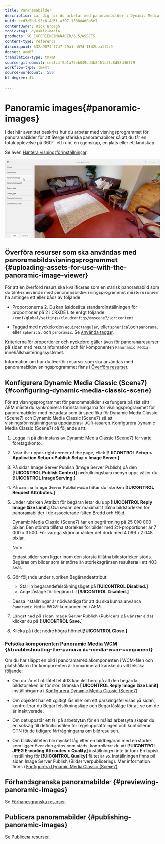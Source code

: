 ```yaml
---
title: Panoramabilder
description: Lär dig hur du arbetar med panoramabilder i Dynamic Media.
uuid: ced3e5bd-93c8-4d5f-a397-1380d4d0a5e7
contentOwner: Rick Brough
topic-tags: dynamic-media
products: SG_EXPERIENCEMANAGER/6.5/ASSETS
content-type: reference
discoiquuid: 632a9074-b747-49a1-a57d-1f42bba1f4e9
docset: aem65
translation-type: tm+mt
source-git-commit: cec6c4f9a1a75eb049dd4b8461c36c8d58d46f79
workflow-type: tm+mt
source-wordcount: '556'
ht-degree: 4%

---
```



# Panoramic images{#panoramic-images}

I det här avsnittet beskrivs hur du arbetar med visningsprogrammet för panoramabilder för att återge sfäriska panoramabilder så att du får en totalupplevelse på 360° i ett rum, en egenskap, en plats eller ett landskap.

Se även [Hantera visningsförinställningar](/help/assets/managing-viewer-presets.md).

![panoramic-image2](assets/panoramic-image2.png)

## Överföra resurser som ska användas med panoramabildsvisningsprogrammet {#uploading-assets-for-use-with-the-panoramic-image-viewer}

För att en överförd resurs ska kvalificeras som en sfärisk panoramabild som du tänker använda med panoramabildsvisningsprogrammet måste resursen ha antingen ett eller båda av följande:

* Proportionerna 2.
Du kan åsidosätta standardinställningen för proportioner på 2 i CRXDE Lite enligt följande:
   `/conf/global/settings/cloudconfigs/dmscene7/jcr:content`

* Taggad med nyckelorden `equirectangular`, eller `spherical`och `panorama`, eller `spherical` och `panoramic`. Se [Använda taggar](/help/sites-authoring/tags.md).

Kriterierna för proportioner och nyckelord gäller även för panoramaresurser på sidan med resursinformation och för komponenten `Panoramic Media` i innehållshanteringssystemet.

Information om hur du överför resurser som ska användas med panoramabildsvisningsprogrammet finns i [Överföra resurser](/help/assets/manage-assets.md#uploading-assets).

## Konfigurera Dynamic Media Classic (Scene7) {#configuring-dynamic-media-classic-scene}

För att visningsprogrammet för panoramabilder ska fungera på rätt sätt i AEM måste du synkronisera förinställningarna för visningsprogrammet för panoramabilder med metadata som är specifika för Dynamic Media Classic (Scene7) och Dynamic Media Classic (Scene7) så att visningsförinställningarna uppdateras i JCR-läsaren. Konfigurera Dynamic Media Classic (Scene7) på följande sätt:

1. [Logga in på din instans av Dynamic Media Classic (Scene7)](https://www.adobe.com/marketing-cloud/experience-manager/scene7-login.html) för varje företagskonto.

1. Near the upper-right corner of the page, click **[!UICONTROL Setup > Application Setup > Publish Setup > Image Server.]**
1. På sidan Image Server Publish (Image Server Publish) på den **[!UICONTROL Publish Context]** nedrullningsbara menyn uppe väljer du **[!UICONTROL Image Serving.]**

1. På samma Image Server Publish-sida hittar du rubriken **[!UICONTROL Request Attributes.]**
1. Under rubriken Attribut för begäran letar du upp **[!UICONTROL Reply Image Size Limit.]** Öka sedan den maximalt tillåtna bildstorleken för panoramabilder i de associerade fälten Bredd och Höjd.

   Dynamic Media Classic (Scene7) har en begränsning på 25 000 000 pixlar. Den största tillåtna storleken för bilder med 2:1-proportioner är 7 000 x 3 500. För vanliga skärmar räcker det dock med 4 096 x 2 048 pixlar.

   >[!NOTE]
   >
   >Endast bilder som ligger inom den största tillåtna bildstorleken stöds. Begäran om bilder som är större än storleksgränsen resulterar i ett 403-svar.

1. Gör följande under rubriken Begärandeattribut:

   * Ställ in begärandefelsökningsläget på **[!UICONTROL Disabled.]**
   * Ange låsläge för begäran till **[!UICONTROL Disabled.]**

   Dessa inställningar är nödvändiga för att du ska kunna använda `Panoramic Media` WCM-komponenten i AEM.

1. Längst ned på sidan Image Server Publish (Publicera på vänster sida) klickar du på **[!UICONTROL Save.]**

1. Klicka på i det nedre högra hörnet **[!UICONTROL Close.]**

### Felsöka komponenten Panoramic Media WCM {#troubleshooting-the-panoramic-media-wcm-component}

Om du har släppt en bild i panoramamediakomponenten i WCM-filen och platshållaren för komponenten är komprimerad kanske du vill felsöka följande:

* Om du får ett otillåtet fel 403 kan det bero på att den begärda bildstorleken är för stor. Granska **[!UICONTROL Reply Image Size Limit]** inställningarna i [Konfigurera Dynamic Media Classic (Scene7)](/help/assets/panoramic-images.md#configuring-dynamic-media-classic-scene).

* Om objektet har ett ogiltigt lås eller om ett parsningsfel visas på sidan, kontrollerar du Begär felsökningsläge och Begär låsläge för att se om de är inaktiverade.
* Om det uppstår ett fel på arbetsytan för en målad arbetsyta skapar du en sökväg till definitionsfilen för regeluppsättningen och kontrollerar CTN för de tidigare förfrågningarna om bildresursen.
* Om bildkvaliteten blir mycket låg efter en bildbegäran med en storlek som ligger över den gräns som stöds, kontrollerar du att **[!UICONTROL JPEG Encoding Attributes > Quality]** inställningen inte är tom. En typisk inställning för **[!UICONTROL Quality]** fältet är `95`. Inställningen finns på sidan Image Server Publish (Bildserverpublicering). Mer information finns i [Konfigurera Dynamic Media Classic (Scene7)](/help/assets/panoramic-images.md#configuring-dynamic-media-classic-scene).

## Förhandsgranska panoramabilder {#previewing-panoramic-images}

Se [Förhandsgranska resurser](/help/assets/previewing-assets.md).

## Publicera panoramabilder {#publishing-panoramic-images}

Se [Publicera resurser](/help/assets/publishing-dynamicmedia-assets.md).
